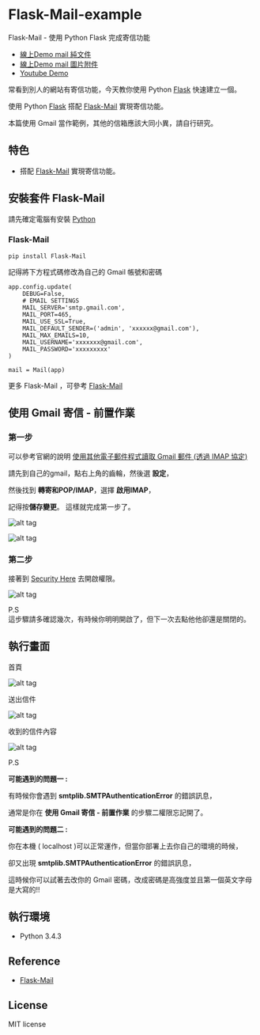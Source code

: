 # Flask-Mail-example
Flask-Mail - 使用 Python Flask 完成寄信功能

* [線上Demo mail 純文件](http://pythontt-twtrubikscode.rhcloud.com/mail_page)  
* [線上Demo mail 圖片附件](http://pythontt-twtrubikscode.rhcloud.com/mail_page_img)  
* [Youtube Demo](https://youtu.be/qqOgDPSD3jc)  

常看到別人的網站有寄信功能，今天教你使用 Python [Flask](http://flask.pocoo.org/) 快速建立一個。

使用 Python [Flask](http://flask.pocoo.org/) 搭配 [Flask-Mail](http://pythonhosted.org/Flask-Mail/)  實現寄信功能。

本篇使用 Gmail 當作範例，其他的信箱應該大同小異，請自行研究。

## 特色
* 搭配 [Flask-Mail](http://pythonhosted.org/Flask-Mail/) 實現寄信功能。


## 安裝套件 Flask-Mail
請先確定電腦有安裝 [Python](https://www.python.org/)


### Flask-Mail
``` 
pip install Flask-Mail
```

記得將下方程式碼修改為自己的 Gmail 帳號和密碼
``` 
app.config.update(
    DEBUG=False,
    # EMAIL SETTINGS
    MAIL_SERVER='smtp.gmail.com',
    MAIL_PORT=465,
    MAIL_USE_SSL=True,
    MAIL_DEFAULT_SENDER=('admin', 'xxxxxx@gmail.com'),
    MAIL_MAX_EMAILS=10,
    MAIL_USERNAME='xxxxxxx@gmail.com',
    MAIL_PASSWORD='xxxxxxxxx'
)

mail = Mail(app)
```

更多 Flask-Mail ，可參考  [Flask-Mail](http://pythonhosted.org/Flask-Mail/) 



## 使用 Gmail 寄信 - 前置作業

### 第一步

可以參考官網的說明  [使用其他電子郵件程式讀取 Gmail 郵件 (透過 IMAP 協定)](https://support.google.com/mail/answer/7126229?hl=zh-Hant)

請先到自己的gmail，點右上角的齒輪，然後選 <b>設定</b>，

然後找到 <b>轉寄和POP/IMAP</b>，選擇 <b>啟用IMAP</b>，

記得按<b>儲存變更</b>。 這樣就完成第一步了。

![alt tag](http://i.imgur.com/lutH7Ox.jpg)

![alt tag](http://i.imgur.com/zu15YSB.jpg)

### 第二步

接著到 [Security Here](https://www.google.com/settings/security/lesssecureapps) 去開啟權限。


![alt tag](http://i.imgur.com/nMWcYDh.jpg)

P.S <br>
這步驟請多確認幾次，有時候你明明開啟了，但下一次去點他他卻還是關閉的。


## 執行畫面
首頁

![alt tag](http://i.imgur.com/QV7PSUF.jpg)

送出信件

![alt tag](http://i.imgur.com/nx3VKxR.jpg)

收到的信件內容

![alt tag](http://i.imgur.com/kM0uZMv.jpg)


P.S <br>

<b>可能遇到的問題一 :</b> 

有時候你會遇到 <b>smtplib.SMTPAuthenticationError</b> 的錯誤訊息，

通常是你在 <b>使用 Gmail 寄信 - 前置作業</b> 的步驟二權限忘記開了。

<b>可能遇到的問題二 :</b>

你在本機 ( localhost )可以正常運作，但當你部署上去你自己的環境的時候，

卻又出現 <b>smtplib.SMTPAuthenticationError</b> 的錯誤訊息，

這時候你可以試著去改你的 Gmail 密碼，改成密碼是高強度並且第一個英文字母是大寫的!!
 
## 執行環境
* Python 3.4.3

## Reference 
* [Flask-Mail](http://pythonhosted.org/Flask-Mail/) 

## License
MIT license
